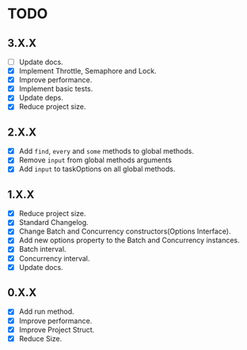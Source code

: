 # TODO

## 3.X.X
- [ ] Update docs.
- [x] Implement Throttle, Semaphore and Lock.
- [x] Improve performance.
- [x] Implement basic tests.
- [x] Update deps.
- [x] Reduce project size.

## 2.X.X

- [x] Add `find`, `every` and `some` methods to global methods.
- [x] Remove `input` from global methods arguments
- [x] Add `input` to taskOptions on all global methods.

## 1.X.X

- [x] Reduce project size.
- [x] Standard Changelog.
- [x] Change Batch and Concurrency constructors(Options Interface).
- [x] Add new options property to the Batch and Concurrency instances.
- [x] Batch interval.
- [x] Concurrency interval.
- [x] Update docs.

## 0.X.X

- [x] Add run method.
- [x] Improve performance.
- [x] Improve Project Struct.
- [x] Reduce Size.
